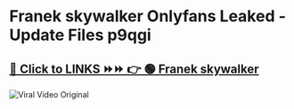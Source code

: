 
 # Franek skywalker Onlyfans Leaked - Update Files p9qgi

## <h2><a href="https://clipsfans.com/Franek_skywalker&ref=git">🔗 Click to LINKS ⏩⏩ 👉 🟢 Franek skywalker </a></h2>

<a href="https://clipsfans.com/Franek_skywalker&ref=git" rel="nofollow" data-target="animated-image.originalLink"><img src="https://i.ibb.co.com/xMMVF88/686577567.gif" alt="Viral Video Original" style="max-width: 100%; display: inline-block;" data-target="animated-image.originalImage"></a>

